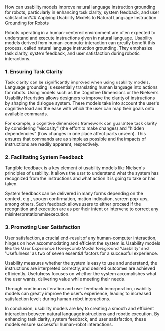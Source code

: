 How can usability models improve natural language instruction grounding for robots, particularly in enhancing task clarity, system feedback, and user satisfaction?## Applying Usability Models to Natural Language Instruction Grounding for Robots

Robots operating in a human-centered environment are often expected to understand and execute instructions given in natural language. Usability models derived from human-computer interaction can greatly benefit this process, called natural language instruction grounding. They emphasize task clarity, system feedback, and user satisfaction during robotic interactions.

### 1. Ensuring Task Clarity

Task clarity can be significantly improved when using usability models. Language grounding is essentially translating human language into actions for robots. Using models such as the Cognitive Dimensions or the Nielsen’s Usability Heuristics allows designers to improve the clarity of instructions by shaping the dialogue system. These models take into account the user's cognitive load and the ease with which the user can map their goals onto available commands.

For example, a cognitive dimensions framework can guarantee task clarity by considering "viscosity" (the effort to make changes) and "hidden dependencies" (how changes in one place affect parts unseen). This ensures that commands are as simple as possible and the impacts of instructions are readily apparent, respectively.

### 2. Facilitating System Feedback 

Tangible feedback is a key element of usability models like Nielsen's principles of usability. It allows the user to understand what the system has recognized from the instructions and what action it is going to take or has taken.

System feedback can be delivered in many forms depending on the context, e.g., spoken confirmation, motion indication, screen pop-ups, among others. Such feedback allows users to either proceed if the recognition and execution are as per their intent or intervene to correct any misinterpretation/misexecution.

### 3. Promoting User Satisfaction 

User satisfaction, a crucial end-result of any human-computer interaction, hinges on how accommodating and efficient the system is. Usability models like the User Experience Honeycomb Model foreground 'Usability' and 'Usefulness' as two of seven essential factors for a successful experience.

Usability measures whether the system is easy to use and understand, the instructions are interpreted correctly, and desired outcomes are achieved efficiently. Usefulness focuses on whether the system accomplishes what the user wants, delivering value while meeting their needs.

Through continuous iteration and user feedback incorporation, usability models can greatly improve the user's experience, leading to increased satisfaction levels during human-robot interactions.

In conclusion, usability models are key to creating a smooth and efficient interaction between natural language instructions and robotic execution. By enhancing task clarity, system feedback, and user satisfaction, these models ensure successful human-robot interactions.